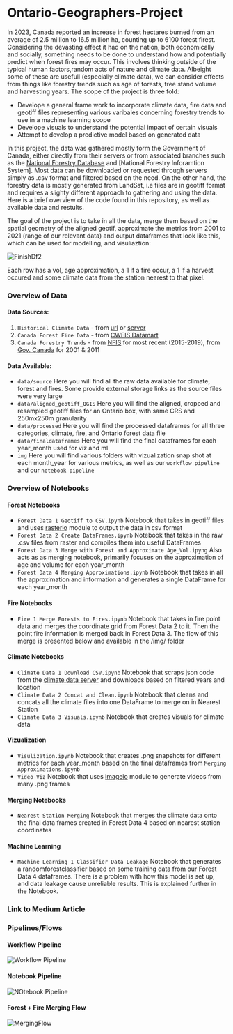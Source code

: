 # Ontario-Geographers-Project
In 2023, Canada reported an increase in forest hectares burned from an average of 2.5 million to 16.5 million ha, counting up to 6100 forest firest. Considering the devasting effect it had on the nation, both economically and socially, something needs to be done to understand how and potentially predict when forest fires may occur. This involves thinking outside of the typical human factors,random acts of nature and climate data. Albeight some of these are usefull (especially climate data), we can consider effects from things like forestry trends such as age of forests, tree stand volume and harvesting years. The scope of the project is three fold: <br>
- Develope a general frame work to incorporate climate data, fire data and geotiff files representing various varibales concerning forestry trends to use in a machine learning scope
- Develope visuals to understand the potential impact of certain visuals
- Attempt to develop a predictive model based on generated data <br>

In this project, the data was gathered mostly form the Government of Canada, either directly from their servers or from associated branches such as the [National Forestry Database]() and [National Forestry Inforamtion System]. Most data can be downloaded or requested through servers simply as .csv format and filtered based on the need. On the other hand, the forestry data is mostly generated from LandSat, i.e files are in geotiff format and requires a slighty different approach to gathering and using the data. Here is a brief overview of the code found in this repository, as well as available data and restults.

The goal of the project is to take in all the data, merge them based on the spatial geometry of the aligned geotif, approximate the metrics from 2001 to 2021 (range of our relevant data) and output dataframes that look like this, which can be used for modelling, and visuliaztion:

![FinishDf2](https://github.com/AntoinePepin6/Ontario-Geographers-Project/assets/113490341/1baddfbf-2453-4d0f-acf3-f9eed26260ea)

Each row has a vol, age approximation, a 1 if a fire occur, a 1 if a harvest occured and some climate data from the station nearest to that pixel.

### Overview of Data
#### Data Sources:
1) `Historical Climate Data` - from [url](https://climate.weather.gc.ca/historical_data/search_historic_data_e.html) or [server](https://dd.weather.gc.ca/climate/) <br>
2) `Canada Forest Fire Data` - from [CWFIS Datamart](https://cwfis.cfs.nrcan.gc.ca/datamart) <br>
3) `Canada Forestry Trends` - from [NFIS](https://opendata.nfis.org/mapserver/nfis-change_eng.html) for most recent (2015-2019), from [Gov. Canada](https://open.canada.ca/data/en/dataset/ec9e2659-1c29-4ddb-87a2-6aced147a990) for 2001 & 2011 <br>

#### Data Available:
- `data/source` Here you will find all the raw data available for climate, forest and fires. Some provide external storage links as the source files were very large<br>
- `data/aligned_geotiff_QGIS` Here you will find the aligned, cropped and resampled geotiff files for an Ontario box, with same CRS and 250mx250m granularity<br>
- `data/processed` Here you will find the processed dataframes for all three categories, climate, fire, and Ontario forest data file<br>
- `data/finaldataframes` Here you will find the final dataframes for each year_month used for viz and ml<br>
- `img` Here you will find various folders with vizualization snap shot at each month_year for various metrics, as well as our `workflow pipeline` and our `notebook pipeline`<br>

### Overview of Notebooks
#### Forest Notebooks
- `Forest Data 1 Geotiff to CSV.ipynb` Notebook that takes in geotiff files and uses [rasterio](https://rasterio.readthedocs.io/en/stable/api/rasterio.io.html) module to output the data in csv format<br>
- `Forest Data 2 Create DataFrames.ipynb` Notebook that takes in the raw .csv files from raster and compiles them into useful DataFrames<br>
- `Forest Data 3 Merge with Forest and Approximate Age_Vol.ipyng` Also acts as as merging notebook, primarily focuses on the approximation of age and volume for each year_month<br>
- `Forest Data 4 Merging Approximations.ipynb` Notebook that takes in all the approximation and information and generates a single DataFrame for each year_month<br>
#### Fire Notebooks
- `Fire 1 Merge Forests to Fires.ipynb` Notebook that takes in fire point data and merges the coordinate grid from Forest Data 2 to it. Then the point fire information is merged back in Forest Data 3. The flow of this merge is presented below and available in the /img/ folder<br>
#### Climate Notebooks
- `Climate Data 1 Download CSV.ipynb` Notebook that scraps json code from the [climate data server](https://dd.weather.gc.ca/climate/) and downloads based on filtered years and location<br>
- `Climate Data 2 Concat and Clean.ipynb` Notebook that cleans and concats all the climate files into one DataFrame to merge on in Nearest Station<br>
- `Climate Data 3 Visuals.ipynb` Notebook that creates visuals for climate data<br>
#### Vizualization
- `Visulization.ipynb` Notebook that creates .png snapshots for different metrics for each year_month based on the final dataframes from `Merging Approximations.ipynb`<br>
- `Video Viz` Notebook that uses [imageio](https://imageio.readthedocs.io/en/stable/) module to generate videos from many .png frames<br>
#### Merging Notebooks
- `Nearest Station Merging` Notebook that merges the climate data onto the final data frames created in Forest Data 4 based on nearest station coordinates<br>
#### Machine Learning
- `Machine Learning 1 Classifier Data Leakage` Notebook that generates a randomforestclassifier based on some training data from our Forest Data 4 dataframes. There is a problem with how this model is set up, and data leakage cause unreliable results. This is explained further in the Notebook.<br>
### Link to Medium Article

### Pipelines/Flows
#### Workflow Pipeline
![Workflow Pipeline](https://github.com/AntoinePepin6/Ontario-Geographers-Project/assets/113490341/6e342bb5-13a8-4431-b81c-b0abcfd63a5a)

#### Notebook Pipeline
![NOtebook Pipeline](https://github.com/AntoinePepin6/Ontario-Geographers-Project/assets/113490341/8d79003c-3e52-412f-8523-ce03b6ac4611)

#### Forest + Fire Merging Flow
![MergingFlow](https://github.com/AntoinePepin6/Ontario-Geographers-Project/assets/113490341/11e1be8e-0d77-413d-9362-0ed058e55a1d)
